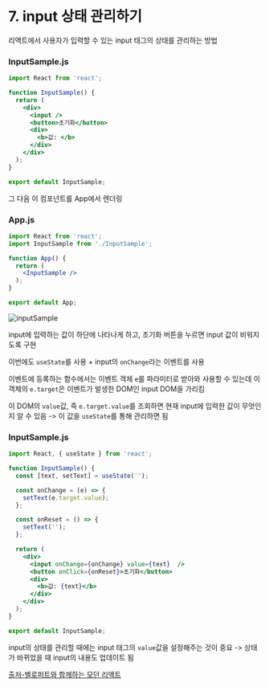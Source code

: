 # 7. input 상태 관리하기

리액트에서 사용자가 입력할 수 있는 input 태그의 상태를 관리하는 방법

### InputSample.js

```jsx
import React from 'react';

function InputSample() {
  return (
    <div>
      <input />
      <button>초기화</button>
      <div>
        <b>값: </b>
      </div>
    </div>
  );
}

export default InputSample;
```

그 다음 이 컴포넌트를 App에서 렌더링

### App.js

```jsx
import React from 'react';
import InputSample from './InputSample';

function App() {
  return (
    <InputSample />
  );
}

export default App;
```

![inputSample](https://i.imgur.com/tsDzOFM.png)

input에 입력하는 값이 하단에 나타나게 하고, 초기화 버튼을 누르면 input 값이 비워지도록 구현

이번에도 `useState`를 사용 + input의 `onChange`라는 이벤트를 사용

이벤트에 등록하는 함수에서는 이벤트 객체 `e`를 파라미터로 받아와 사용할 수 있는데 이 객체의 `e.target`은 이벤트가 발생한 DOM인 input DOM을 가리킴

이 DOM의 `value`값, 즉 `e.target.value`를 조회하면 현재 input에 입력한 값이 무엇인지 알 수 있음 -> 이 값을 `useState`를 통해 관리하면 됨

### InputSample.js

```jsx
import React, { useState } from 'react';

function InputSample() {
  const [text, setText] = useState('');

  const onChange = (e) => {
    setText(e.target.value);
  };

  const onReset = () => {
    setText('');
  };

  return (
    <div>
      <input onChange={onChange} value={text}  />
      <button onClick={onReset}>초기화</button>
      <div>
        <b>값: {text}</b>
      </div>
    </div>
  );
}

export default InputSample;
```

input의 상태를 관리할 때에는 input 태그의 `value`값을 설정해주는 것이 중요 -> 상태가 바뀌었을 때 input의 내용도 업데이트 됨

[출처-벨로퍼트와 함께하는 모던 리액트](https://react.vlpt.us/)